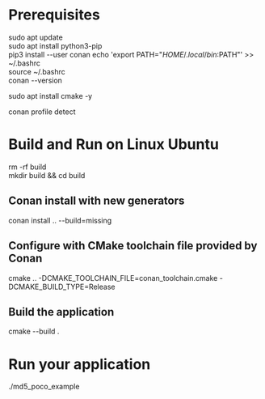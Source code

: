 # Prerequisites
sudo apt update \
sudo apt install python3-pip \
pip3 install --user conan
echo 'export PATH="$HOME/.local/bin:$PATH"' >> ~/.bashrc \
source ~/.bashrc \
conan --version

sudo apt install cmake -y

conan profile detect

# Build and Run on Linux Ubuntu
rm -rf build \
mkdir build && cd build

## Conan install with new generators
conan install .. --build=missing

## Configure with CMake toolchain file provided by Conan
cmake .. -DCMAKE_TOOLCHAIN_FILE=conan_toolchain.cmake -DCMAKE_BUILD_TYPE=Release

## Build the application
cmake --build .

# Run your application
./md5_poco_example
